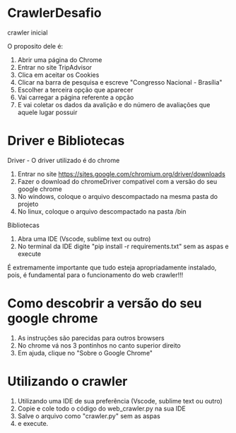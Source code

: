 # CrawlerDesafio
crawler inicial
 
 O proposito dele é:
 
  1. Abrir uma página do Chrome
  2. Entrar no site TripAdvisor
  3. Clica em aceitar os Cookies
  4. Clicar na barra de pesquisa e escreve "Congresso Nacional - Brasília"
  5. Escolher a terceira opção que aparecer
  6. Vai carregar a página referente a opção
  7. E vai coletar os dados da avalição e do número de avaliações que aquele lugar possuir

# Driver e Bibliotecas
Driver - O driver utilizado é do chrome
  1. Entrar no site https://sites.google.com/chromium.org/driver/downloads
  2. Fazer o download do chromeDriver compativel com a versão do seu google chrome
  3. No windows, coloque o arquivo descompactado na mesma pasta do projeto
  4. No linux, coloque o arquivo descompactado na pasta /bin

Bibliotecas
  1. Abra uma IDE (Vscode, sublime text ou outro)
  2. No terminal da IDE digite "pip install -r requirements.txt" sem as aspas e execute

É extremamente importante que tudo esteja apropriadamente instalado, pois, é fundamental para o funcionamento do web crawler!!!

# Como descobrir a versão do seu google chrome

   1. As instruções são parecidas para outros browsers
   2. No chrome vá nos 3 pontinhos no canto superior direito
   3. Em ajuda, clique no "Sobre o Google Chrome"
    
# Utilizando o crawler
   1. Utilizando uma IDE de sua preferência (Vscode, sublime text ou outro)
   2. Copie e cole todo o código do web_crawler.py na sua IDE
   3. Salve o arquivo como "crawler.py" sem as aspas
   4. e execute.
